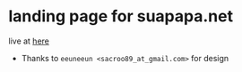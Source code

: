 # landing page for suapapa.net

live at [here](https://suapapa.github.io)

* Thanks to `eeuneeun <sacroo89_at_gmail.com>` for design